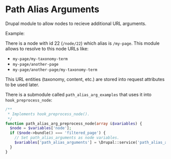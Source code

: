 # Path Alias Arguments

Drupal module to allow nodes to recieve additional URL arguments.

Example:

There is a node with id 22 (`/node/22`) which alias is `/my-page`.
This module allows to resolve to this node URLs like:
- `my-page/my-taxonomy-term`
- `my-page/another-page`
- `my-page/another-page/my-taxonomy-term`

This URL entities (taxonomy, content, etc.) are stored into request attributes to be used later.

There is a submodule called `path_alias_arg_examples` that uses it into `hook_preprocess_node`:

```php
/**
 * Implements hook_preprocess_node().
 */
function path_alias_arg_preprocess_node(array &$variables) {
  $node = $variables['node'];
  if ($node->bundle() === 'filtered_page') {
    // Set path_alias_arguments as node variables.
    $variables['path_alias_arguments'] = \Drupal::service('path_alias_arg.context_manager')->getContextBag();
  }
}
```
